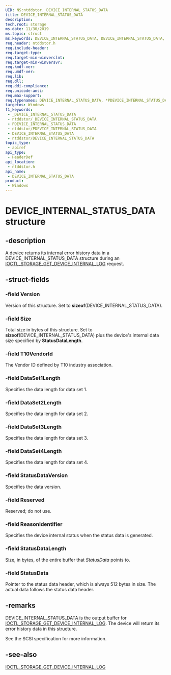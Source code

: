 ```yaml
---
UID: NS:ntddstor._DEVICE_INTERNAL_STATUS_DATA
title: DEVICE_INTERNAL_STATUS_DATA
description: 
tech.root: storage
ms.date: 11/30/2019
ms.topic: struct
ms.keywords: DEVICE_INTERNAL_STATUS_DATA, DEVICE_INTERNAL_STATUS_DATA, *PDEVICE_INTERNAL_STATUS_DATA,
req.header: ntddstor.h
req.include-header: 
req.target-type: 
req.target-min-winverclnt: 
req.target-min-winversvr: 
req.kmdf-ver: 
req.umdf-ver: 
req.lib: 
req.dll: 
req.ddi-compliance: 
req.unicode-ansi: 
req.max-support: 
req.typenames: DEVICE_INTERNAL_STATUS_DATA, *PDEVICE_INTERNAL_STATUS_DATA
targetos: Windows
f1_keywords:
 - _DEVICE_INTERNAL_STATUS_DATA
 - ntddstor/_DEVICE_INTERNAL_STATUS_DATA
 - PDEVICE_INTERNAL_STATUS_DATA
 - ntddstor/PDEVICE_INTERNAL_STATUS_DATA
 - DEVICE_INTERNAL_STATUS_DATA
 - ntddstor/DEVICE_INTERNAL_STATUS_DATA
topic_type:
 - apiref
api_type:
 - HeaderDef
api_location:
 - ntddstor.h
api_name:
 - DEVICE_INTERNAL_STATUS_DATA
product:
 - Windows
---
```


# DEVICE_INTERNAL_STATUS_DATA structure


## -description

A device returns its internal error history data in a DEVICE_INTERNAL_STATUS_DATA structure during an [IOCTL_STORAGE_GET_DEVICE_INTERNAL_LOG](ni-ntddstor-ioctl_storage_get_device_internal_log.md) request.

## -struct-fields

### -field Version

Version of this structure. Set to **sizeof**(DEVICE_INTERNAL_STATUS_DATA).

### -field Size

Total size in bytes of this structure. Set to **sizeof**(DEVICE_INTERNAL_STATUS_DATA) plus the device's internal data size specified by **StatusDataLength**.

### -field T10VendorId

The Vendor ID defined by T10 industry association.

### -field DataSet1Length

Specifies the data length for data set 1.

### -field DataSet2Length

Specifies the data length for data set 2.

### -field DataSet3Length

Specifies the data length for data set 3.

### -field DataSet4Length

Specifies the data length for data set 4.

### -field StatusDataVersion

Specifies the data version.

### -field Reserved

Reserved; do not use.

### -field ReasonIdentifier

Specifies the device internal status when the status data is generated.

### -field StatusDataLength

Size, in bytes, of the entire buffer that *StatusData* points to.

### -field StatusData

Pointer to the status data header, which is always 512 bytes in size. The actual data follows the status data header.

## -remarks

DEVICE_INTERNAL_STATUS_DATA is the output buffer for [IOCTL_STORAGE_GET_DEVICE_INTERNAL_LOG](ni-ntddstor-ioctl_storage_get_device_internal_log.md). The device will return its error history data in this structure.

See the SCSI specification for more information.

## -see-also

[IOCTL_STORAGE_GET_DEVICE_INTERNAL_LOG](ni-ntddstor-ioctl_storage_get_device_internal_log.md)

